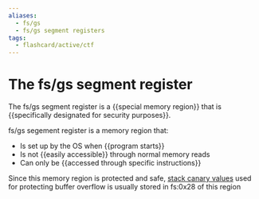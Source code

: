 ```yaml
---
aliases:
  - fs/gs 
  - fs/gs segment registers
tags:
  - flashcard/active/ctf
---
```


# The fs/gs segment register
The fs/gs segment register is a {{special memory region}} that is {{specifically designated for security purposes}}. 

fs/gs segement register is a memory region that:
- Is set up by the OS when {{program starts}}
- Is not {{easily accessible}} through normal memory reads
- Can only be {{accessed through specific instructions}} 

Since this memory region is protected and safe, [stack canary values](canary.md) used for protecting buffer overflow is usually stored in fs:0x28 of this region 


